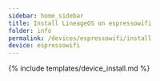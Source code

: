 ```yaml
---
sidebar: home_sidebar
title: Install LineageOS on espressowifi
folder: info
permalink: /devices/espressowifi/install
device: espressowifi
---
```

{% include templates/device_install.md %}
